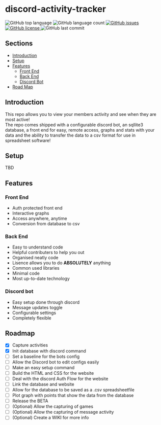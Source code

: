 # discord-activity-tracker

![GitHub top language](https://img.shields.io/github/languages/top/Cryptizism/discord-activity-tracker) ![GitHub language count](https://img.shields.io/github/languages/count/Cryptizism/discord-activity-tracker) [![GitHub issues](https://img.shields.io/github/issues/Cryptizism/discord-activity-tracker)](https://github.com/Cryptizism/discord-activity-tracker/issues) [![GitHub license](https://img.shields.io/github/license/Cryptizism/discord-activity-tracker) ](https://github.com/Cryptizism/discord-activity-tracker/blob/main/LICENSE) ![GitHub last commit](https://img.shields.io/github/last-commit/Cryptizism/discord-activity-tracker)

## Sections

- [Introduction](https://github.com/Cryptizism/discord-activity-tracker#Introduction)
- [Setup](https://github.com/Cryptizism/discord-activity-tracker#Setup)
- [Features](https://github.com/Cryptizism/discord-activity-tracker#Features)
  - [Front End](https://github.com/Cryptizism/discord-activity-tracker#Front-End)
  - [Back End](https://github.com/Cryptizism/discord-activity-tracker#Back-End)
  - [Discord Bot](https://github.com/Cryptizism/discord-activity-tracker#Discord-Bot)
- [Road Map](https://github.com/Cryptizism/discord-activity-tracker#Roadmap) 

## Introduction

This repo allows you to view your members activity and see when they are most active! <br>
The repo comes shipped with a configurable discord bot, an sqllite3 database, a front end for easy, remote access, graphs and stats with your data and the ability to transfer the data to a csv format for use in spreadsheet software!

## Setup

TBD

## Features

### Front End
- Auth protected front end
- Interactive graphs
- Access anywhere, anytime
- Conversion from database to csv

### Back End
- Easy to understand code
- Helpful contributers to help you out
- Organised neatly code
- Lisence allows you to do <strong>ABSOLUTELY</strong> anything
- Common used libraries
- Minimal code
- Most up-to-date technology

### Discord bot
- Easy setup done through discord
- Message updates toggle
- Configurable settings
- Completely flexible

## Roadmap
- [x] Capture activities
- [x] Init database with discord command
- [ ] Set a baseline for the bots config
- [ ] Allow the Discord bot to edit configs easily
- [ ] Make an easy setup command
- [ ] Build the HTML and CSS for the website
- [ ] Deal with the discord Auth Flow for the website
- [ ] Link the database and website
- [ ] Allow for the database to be saved as a .csv spreadsheetfile
- [ ] Plot graph with points that show the data from the database
- [ ] Release the BETA
- [ ] (Optional) Allow the capturing of games
- [ ] (Optional) Allow the capturing of message activity
- [ ] (Optional) Create a WIKI for more info
